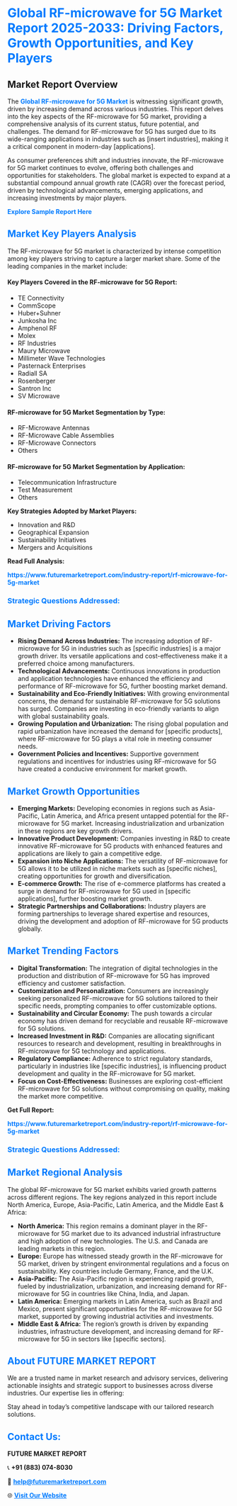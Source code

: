 <h1 style="color: #007BFF;">Global RF-microwave for 5G Market Report 2025-2033: Driving Factors, Growth Opportunities, and Key Players</h1>

<section id="overview">
<h2>Market Report Overview</h2>
<p>The <a href="https://www.futuremarketreport.com/industry-report/rf-microwave-for-5g-market" style="color: #007BFF; text-decoration: none;"><strong>Global RF-microwave for 5G Market</strong></a> is witnessing significant growth, driven by increasing demand across various industries. This report delves into the key aspects of the RF-microwave for 5G market, providing a comprehensive analysis of its current status, future potential, and challenges. The demand for RF-microwave for 5G has surged due to its wide-ranging applications in industries such as [insert industries], making it a critical component in modern-day [applications].</p>
<p>As consumer preferences shift and industries innovate, the RF-microwave for 5G market continues to evolve, offering both challenges and opportunities for stakeholders. The global market is expected to expand at a substantial compound annual growth rate (CAGR) over the forecast period, driven by technological advancements, emerging applications, and increasing investments by major players.</p>
</section>

<section id="overview">
<p><a href="https://www.futuremarketreport.com/request-sample/reportId=26028" style="color: #007BFF; text-decoration: none;"><strong>Explore Sample Report Here</strong></a></p>
</section>

<section id="key-players">
<h2 style="color: #007BFF;">Market Key Players Analysis</h2>
<p>The RF-microwave for 5G market is characterized by intense competition among key players striving to capture a larger market share. Some of the leading companies in the market include:</p>
<h4>Key Players Covered in the RF-microwave for 5G Report:</h4>
<ul><li>TE Connectivity</li><li>CommScope</li><li>Huber+Suhner</li><li>Junkosha Inc</li><li>Amphenol RF</li><li>Molex</li><li>RF Industries</li><li>Maury Microwave</li><li>Millimeter Wave Technologies</li><li>Pasternack Enterprises</li><li>Radiall SA</li><li>Rosenberger</li><li>Santron Inc</li><li>SV Microwave</li></ul>
<h4>RF-microwave for 5G Market Segmentation by Type:</h4>
<ul><li>RF-Microwave Antennas</li><li>RF-Microwave Cable Assemblies</li><li>RF-Microwave Connectors</li><li>Others</li></ul>

<h4>RF-microwave for 5G Market Segmentation by Application:</h4>
<ul><li>Telecommunication Infrastructure</li><li>Test Measurement</li><li>Others</li></ul>
<p><strong>Key Strategies Adopted by Market Players:</strong></p>
<ul>
<li>Innovation and R&D</li>
<li>Geographical Expansion</li>
<li>Sustainability Initiatives</li>
<li>Mergers and Acquisitions</li>
</ul>
</section>

<section>
<p><strong>Read Full Analysis: </strong></p><a href="https://www.futuremarketreport.com/industry-report/rf-microwave-for-5g-market" style="color: #007BFF; text-decoration: none;"><strong>https://www.futuremarketreport.com/industry-report/rf-microwave-for-5g-market</strong></a>
<h3 style="color: #007BFF;">Strategic Questions Addressed:</h3>
</section>

<section id="driving-factors">
<h2 style="color: #007BFF;">Market Driving Factors</h2>
<ul>
<li><strong>Rising Demand Across Industries:</strong> The increasing adoption of RF-microwave for 5G in industries such as [specific industries] is a major growth driver. Its versatile applications and cost-effectiveness make it a preferred choice among manufacturers.</li>
<li><strong>Technological Advancements:</strong> Continuous innovations in production and application technologies have enhanced the efficiency and performance of RF-microwave for 5G, further boosting market demand.</li>
<li><strong>Sustainability and Eco-Friendly Initiatives:</strong> With growing environmental concerns, the demand for sustainable RF-microwave for 5G solutions has surged. Companies are investing in eco-friendly variants to align with global sustainability goals.</li>
<li><strong>Growing Population and Urbanization:</strong> The rising global population and rapid urbanization have increased the demand for [specific products], where RF-microwave for 5G plays a vital role in meeting consumer needs.</li>
<li><strong>Government Policies and Incentives:</strong> Supportive government regulations and incentives for industries using RF-microwave for 5G have created a conducive environment for market growth.</li>
</ul>
</section>

<section id="growth-opportunities">
<h2 style="color: #007BFF;">Market Growth Opportunities</h2>
<ul>
<li><strong>Emerging Markets:</strong> Developing economies in regions such as Asia-Pacific, Latin America, and Africa present untapped potential for the RF-microwave for 5G market. Increasing industrialization and urbanization in these regions are key growth drivers.</li>
<li><strong>Innovative Product Development:</strong> Companies investing in R&D to create innovative RF-microwave for 5G products with enhanced features and applications are likely to gain a competitive edge.</li>
<li><strong>Expansion into Niche Applications:</strong> The versatility of RF-microwave for 5G allows it to be utilized in niche markets such as [specific niches], creating opportunities for growth and diversification.</li>
<li><strong>E-commerce Growth:</strong> The rise of e-commerce platforms has created a surge in demand for RF-microwave for 5G used in [specific applications], further boosting market growth.</li>
<li><strong>Strategic Partnerships and Collaborations:</strong> Industry players are forming partnerships to leverage shared expertise and resources, driving the development and adoption of RF-microwave for 5G products globally.</li>
</ul>
</section>

<section id="trending-factors">
<h2 style="color: #007BFF;">Market Trending Factors</h2>
<ul>
<li><strong>Digital Transformation:</strong> The integration of digital technologies in the production and distribution of RF-microwave for 5G has improved efficiency and customer satisfaction.</li>
<li><strong>Customization and Personalization:</strong> Consumers are increasingly seeking personalized RF-microwave for 5G solutions tailored to their specific needs, prompting companies to offer customizable options.</li>
<li><strong>Sustainability and Circular Economy:</strong> The push towards a circular economy has driven demand for recyclable and reusable RF-microwave for 5G solutions.</li>
<li><strong>Increased Investment in R&D:</strong> Companies are allocating significant resources to research and development, resulting in breakthroughs in RF-microwave for 5G technology and applications.</li>
<li><strong>Regulatory Compliance:</strong> Adherence to strict regulatory standards, particularly in industries like [specific industries], is influencing product development and quality in the RF-microwave for 5G market.</li>
<li><strong>Focus on Cost-Effectiveness:</strong> Businesses are exploring cost-efficient RF-microwave for 5G solutions without compromising on quality, making the market more competitive.</li>
</ul>
</section>

<section>
<p><strong>Get Full Report: </strong></p><a href="https://www.futuremarketreport.com/industry-report/rf-microwave-for-5g-market" style="color: #007BFF; text-decoration: none;"><strong>https://www.futuremarketreport.com/industry-report/rf-microwave-for-5g-market</strong></a>
<h3 style="color: #007BFF;">Strategic Questions Addressed:</h3>
</section>


<section id="regional-analysis">
<h2 style="color: #007BFF;">Market Regional Analysis</h2>
<p>The global RF-microwave for 5G market exhibits varied growth patterns across different regions. The key regions analyzed in this report include North America, Europe, Asia-Pacific, Latin America, and the Middle East & Africa:</p>
<ul>
<li><strong>North America:</strong> This region remains a dominant player in the RF-microwave for 5G market due to its advanced industrial infrastructure and high adoption of new technologies. The U.S. and Canada are leading markets in this region.</li>
<li><strong>Europe:</strong> Europe has witnessed steady growth in the RF-microwave for 5G market, driven by stringent environmental regulations and a focus on sustainability. Key countries include Germany, France, and the U.K.</li>
<li><strong>Asia-Pacific:</strong> The Asia-Pacific region is experiencing rapid growth, fueled by industrialization, urbanization, and increasing demand for RF-microwave for 5G in countries like China, India, and Japan.</li>
<li><strong>Latin America:</strong> Emerging markets in Latin America, such as Brazil and Mexico, present significant opportunities for the RF-microwave for 5G market, supported by growing industrial activities and investments.</li>
<li><strong>Middle East & Africa:</strong> The region’s growth is driven by expanding industries, infrastructure development, and increasing demand for RF-microwave for 5G in sectors like [specific sectors].</li>
</ul>
</section>

<footer>
<h2 style="color: #007BFF;">About FUTURE MARKET REPORT</h2>
<p>We are a trusted name in market research and advisory services, delivering actionable insights and strategic support to businesses across diverse industries. Our expertise lies in offering:</p>

<p>Stay ahead in today’s competitive landscape with our tailored research solutions.</p>

<h2 style="color: #007BFF;">Contact Us:</h2>
<p><strong>FUTURE MARKET REPORT</strong></p>
<p>📞 <strong>+91 (883) 074-8030</strong></p>
<p>📧 <strong><a href="mailto:help@futuremarketreport.com" style="color: #007BFF;">help@futuremarketreport.com</a></strong></p>
<p>🌐 <strong><a href="https://www.futuremarketreport.com/" style="color: #007BFF;">Visit Our Website</a></strong></p>
</footer>